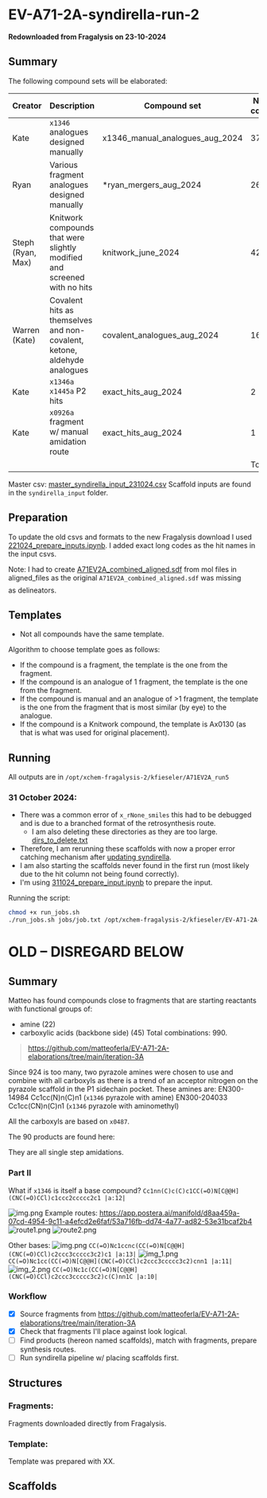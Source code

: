 # EV-A71-2A-syndirella-run-2

**Redownloaded from Fragalysis on 23-10-2024**

## Summary

The following compound sets will be elaborated:

| Creator           | Description                                                             | Compound set                    | Number of compounds |
|-------------------|-------------------------------------------------------------------------|---------------------------------|---------------------|
| Kate              | `x1346` analogues designed manually                                     | x1346_manual_analogues_aug_2024 | 37                  | 
| Ryan              | Various fragment analogues designed manually                            | *ryan_mergers_aug_2024          | 26                  |
| Steph (Ryan, Max) | Knitwork compounds that were slightly modified and screened with no hits | knitwork_june_2024              | 42                  |
| Warren (Kate)     | Covalent hits as themselves and non-covalent, ketone, aldehyde analogues | covalent_analogues_aug_2024     | 16                  |
| Kate              | `x1346a x1445a` P2 hits                                                  | exact_hits_aug_2024             | 2                   |
| Kate              | `x0926a` fragment w/ manual amidation route                             | exact_hits_aug_2024             | 1                   |
|                   |                                                                         |                                 | Total: 123          |

Master csv: [master_syndirella_input_231024.csv](syndirella_input/master_syndirella_input_231024.csv)
Scaffold inputs are found in the `syndirella_input` folder.

## Preparation
To update the old csvs and formats to the new Fragalysis download I used [221024_prepare_inputs.ipynb](preparation/221024_prepare_inputs.ipynb).
I added exact long codes as the hit names in the input csvs. 

Note: I had to create [A71EV2A_combined_aligned.sdf](fragments/A71EV2A_combined_aligned.sdf) from mol files in aligned_files as the original `A71EV2A_combined_aligned.sdf` was missing $$$$ as delineators. 

## Templates
- Not all compounds have the same template.

Algorithm to choose template goes as follows:
- If the compound is a fragment, the template is the one from the fragment.
- If the compound is an analogue of 1 fragment, the template is the one from the fragment.
- If the compound is manual and an analogue of >1 fragment, the template is the one from the fragment that is most similar (by eye) to the analogue.
- If the compound is a Knitwork compound, the template is Ax0130 (as that is what was used for original placement).

## Running
All outputs are in `/opt/xchem-fragalysis-2/kfieseler/A71EV2A_run5`

### 31 October 2024:
- There was a common error of `x_rNone_smiles` this had to be debugged and is due to a branched format of the retrosynthesis route.
  - I am also deleting these directories as they are too large. [dirs_to_delete.txt](clean_up_A71EV2A_run5/dirs_to_delete.txt) 
- Therefore, I am rerunning these scaffolds with now a proper error catching mechanism after [updating syndirella](https://github.com/kate-fie/syndirella/commit/3429f2b4869c7bcb7e5dbd82b57eb45d6d6a55a8).
- I am also starting the scaffolds never found in the first run (most likely due to the hit column not being found correctly). 
- I'm using [311024_prepare_input.ipynb](preparation/311024_prepare_input.ipynb) to prepare the input.

Running the script:
```bash
chmod +x run_jobs.sh
./run_jobs.sh jobs/job.txt /opt/xchem-fragalysis-2/kfieseler/EV-A71-2A-syndirella-run-2/jobs
```

# OLD – DISREGARD BELOW
## Summary
Matteo has found compounds close to fragments that are starting reactants with functional groups of:
- amine (22)
- carboxylic acids (backbone side) (45)
Total combinations: 990.
> https://github.com/matteoferla/EV-A71-2A-elaborations/tree/main/iteration-3A

Since 924 is too many, two pyrazole amines were chosen to use and combine with all carboxyls as there is a trend of an
acceptor nitrogen on the pyrazole scaffold in the P1 sidechain pocket. These amines are:
EN300-14984 Cc1cc(N)n(C)n1 (`x1346` pyrazole with amine)
EN300-204033 Cc1cc(CN)n(C)n1 (`x1346` pyrazole with aminomethyl)

All the carboxyls are based on `x0487`. 

The 90 products are found here:

They are all single step amidations. 

### Part II
What if `x1346` is itself a base compound? `Cc1nn(C)c(C)c1CC(=O)N[C@@H](CNC(=O)CCl)c1ccc2ccccc2c1 |a:12|`

![img.png](x1346.png)
Example routes: https://app.postera.ai/manifold/d8aa459a-07cd-4954-9c11-a4efcd2e6faf/53a716fb-dd74-4a77-ad82-53e31bcaf2b4
![route1.png](route1.png)
![route2.png](route2.png)

Other bases:
![img.png](img.png)
`CC(=O)Nc1ccnc(CC(=O)N[C@@H](CNC(=O)CCl)c2ccc3ccccc3c2)c1 |a:13|`
![img_1.png](img_1.png)
`CC(=O)Nc1cc(CC(=O)N[C@@H](CNC(=O)CCl)c2ccc3ccccc3c2)cnn1 |a:11|`
![img_2.png](img_2.png)
`CC(=O)Nc1c(CC(=O)N[C@@H](CNC(=O)CCl)c2ccc3ccccc3c2)c(C)nn1C |a:10|`

### Workflow
- [x] Source fragments from https://github.com/matteoferla/EV-A71-2A-elaborations/tree/main/iteration-3A
- [x] Check that fragments I'll place against look logical. 
- [ ] Find products (hereon named scaffolds), match with fragments, prepare synthesis routes.
- [ ] Run syndirella pipeline w/ placing scaffolds first. 

## Structures

### Fragments:
Fragments downloaded directly from Fragalysis.

### Template:
Template was prepared with XX.

## Scaffolds


